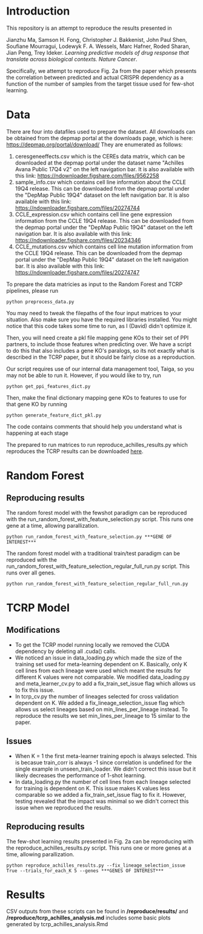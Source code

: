 # Introduction

This repository is an attempt to reproduce the results presented in

Jianzhu Ma, Samson H. Fong, Christopher J. Bakkenist, John Paul Shen, Soufiane Mourragui, Lodewyk F. A. Wessels, Marc Hafner, Roded Sharan, Jian Peng, Trey Ideker.  *Learning predictive models of drug response that translate across biological contexts. Nature Cancer*.

Specifically, we attempt to reproduce Fig. 2a from the paper which presents the correlation between predicted and actual CRISPR dependency as a function of the number of samples from the target tissue used for few-shot learning.

# Data

There are four into datafiles used to prepare the dataset.
All downloads can be obtained from the depmap portal at the downloads page, which is here: https://depmap.org/portal/download/
They are enumerated as follows:

1. ceresgeneeffects.csv which is the CEREs data matrix, which can be downloaded at the depmap portal under the dataset name "Achilles Avana Public 17Q4 v2" on the left navigation bar. It is also available with this link: https://ndownloader.figshare.com/files/9562258
2. sample_info.csv which contains cell line information about the CCLE 19Q4 release. This can be downloaded from the depmap portal under the "DepMap Public 19Q4" dataset on the left navigation bar. It is also available with this link: https://ndownloader.figshare.com/files/20274744
3. CCLE_expression.csv which contains cell line gene expression information from the CCLE 19Q4 release. This can be downloaded from the depmap portal under the "DepMap Public 19Q4" dataset on the left navigation bar. It is also available with this link: https://ndownloader.figshare.com/files/20234346
4. CCLE_mutations.csv which contains cell line mutation information from the CCLE 19Q4 release. This can be downloaded from the depmap portal under the "DepMap Public 19Q4" dataset on the left navigation bar. It is also available with this link: https://ndownloader.figshare.com/files/20274747

To prepare the data matricies as input to the Random Forest and TCRP pipelines, please run

```python preprocess_data.py```

You may need to tweak the filepaths of the four input matrices to your situation. Also make sure you have the required libraries installed. You might notice that this code takes some time to run, as I (David) didn't optimize it.

Then, you will need create a pkl file mapping gene KOs to their set of PPI partners, to include those features when predicting over. We have a script to do this that also includes a gene KO's paralogs, so its not exactly what is described in the TCRP paper, but it should be fairly close as a reproduction.

Our script requires use of our internal data management tool, Taiga, so you may not be able to run it. However, if you would like to try, run

```python get_ppi_features_dict.py```

Then, make the final dictionary mapping gene KOs to features to use for that gene KO by running

```python generate_feature_dict_pkl.py```

The code contains comments that should help you understand what is happening at each stage

The prepared to run matrices to run reproduce_achilles_results.py which reproduces the TCRP results can be downloaded [here]("https://drive.google.com/drive/folders/1Hyn65w7UyxCEsTUE2U1yk4JhcavAygR6?usp=sharing").

# Random Forest

## Reproducing results

The random forest model with the fewshot paradigm can be reproduced with the run_random_forest_with_feature_selection.py script. This runs one gene at a time, allowing parallization.

```python run_random_forest_with_feature_selection.py ***GENE OF INTEREST***```

The random forest model with a traditional train/test paradigm can be reproduced with the run_random_forest_with_feature_selection_regular_full_run.py script. This runs over all genes.

```python run_random_forest_with_feature_selection_regular_full_run.py```

# TCRP Model

## Modifications

* To get the TCRP model running locally we removed the CUDA dependency by deleting all .cuda() calls.
* We noticed an issue in data_loading.py which made the size of the training set used for meta-learning dependent on K. Basically, only K cell lines from each lineage were used which meant the results for different K values were not comparable. We modified data_loading.py and meta_learner_cv.py to add a fix_train_set_issue flag which allows us to fix this issue.
* In tcrp_cv.py the number of lineages selected for cross validation dependent on K. We added a fix_lineage_selection_issue flag which allows us select lineages based on min_lines_per_lineage instead. To reproduce the results we set min_lines_per_lineage to 15 similar to the paper.

## Issues

* When K = 1 the first meta-learner training epoch is always selected. This is becasue train_corr is always -1 since correlation is undefined for the single example in unseen_train_loader. We didn't correct this issue but it likely decreases the performance of 1-shot learning.
* In data_loading.py the number of cell lines from each lineage selected for training is dependent on K. This issue makes K values less comparable so we added a fix_train_set_issue flag to fix it. However, testing revealed that the impact was minimal so we didn't correct this issue when we reproduced the results.


## Reproducing results

The few-shot learning results presented in Fig. 2a can be reproducing with the reproduce_achilles_results.py script. This runs one or more genes at a time, allowing parallization.

```python reproduce_achilles_results.py --fix_lineage_selection_issue True --trials_for_each_K 5 --genes ***GENES OF INTEREST***```

# Results

CSV outputs from these scripts can be found in **/reproduce/results/** and **/reproduce/tcrp_achilles_analysis.md** includes some basic plots generated by tcrp_achilles_analysis.Rmd
